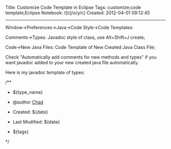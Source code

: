 Title: Customize Code Template in Eclipse
Tags: customize;code template;Eclipse
Notebook: t[t/j/o/y/c]
Created: 2012-04-01 09:12:45

------

Window->Preferences->Java->Code Style->Code Templates:

  Comments->Types: Javadoc style of class, use Alt+Shift+J create;

  Code->New Java Files: Code Template of New Created Java Class File;

 

Check "Automatically add comments for new methods and types" if you want javadoc added to your new created java file automatically.

 

Here is my javadoc template of types:

 /** 

 * ${type_name} 

 * @author <a href="mailto:leetschau@gmail.com">Chad</a> 

 * Created: ${date} 

 * Last Modified: ${date} 

 * ${tags} 

 */
